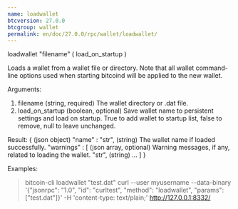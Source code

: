 ```yaml
---
name: loadwallet
btcversion: 27.0.0
btcgroup: wallet
permalink: en/doc/27.0.0/rpc/wallet/loadwallet/
---
```


loadwallet "filename" ( load_on_startup )

Loads a wallet from a wallet file or directory.
Note that all wallet command-line options used when starting bitcoind will be
applied to the new wallet.

Arguments:
1. filename           (string, required) The wallet directory or .dat file.
2. load_on_startup    (boolean, optional) Save wallet name to persistent settings and load on startup. True to add wallet to startup list, false to remove, null to leave unchanged.

Result:
{                    (json object)
  "name" : "str",    (string) The wallet name if loaded successfully.
  "warnings" : [     (json array, optional) Warning messages, if any, related to loading the wallet.
    "str",           (string)
    ...
  ]
}

Examples:
> bitcoin-cli loadwallet "test.dat"
> curl --user myusername --data-binary '{"jsonrpc": "1.0", "id": "curltest", "method": "loadwallet", "params": ["test.dat"]}' -H 'content-type: text/plain;' http://127.0.0.1:8332/


